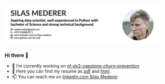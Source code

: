 ![bild](https://github.com/sls-mdr/sls-mdr/blob/main/header-resume.png)

### Hi there 👋

- 🔭 I’m currently working on [nf-ds3-capstone-churn-prevention](https://github.com/jb-ds2020/nf-ds3-capstone-churn-prevention)
- 💬 Here you can find my resume as [pdf](https://github.com/sls-mdr/cv/blob/master/2020-CV-EN-Mederer_Silas-basic.pdf) and [html](https://github.com/sls-mdr/cv/blob/master/cv-Silas-Mederer.html).
- 📫 You can reach me on [linkedin.com Silas Mederer](https://www.linkedin.com/in/silas-mederer)
